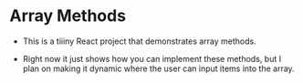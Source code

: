 # Array Methods

* This is a tiiiny React project that demonstrates array methods.

* Right now it just shows how you can implement these methods, but I plan on making it dynamic where the user can input items into the array.